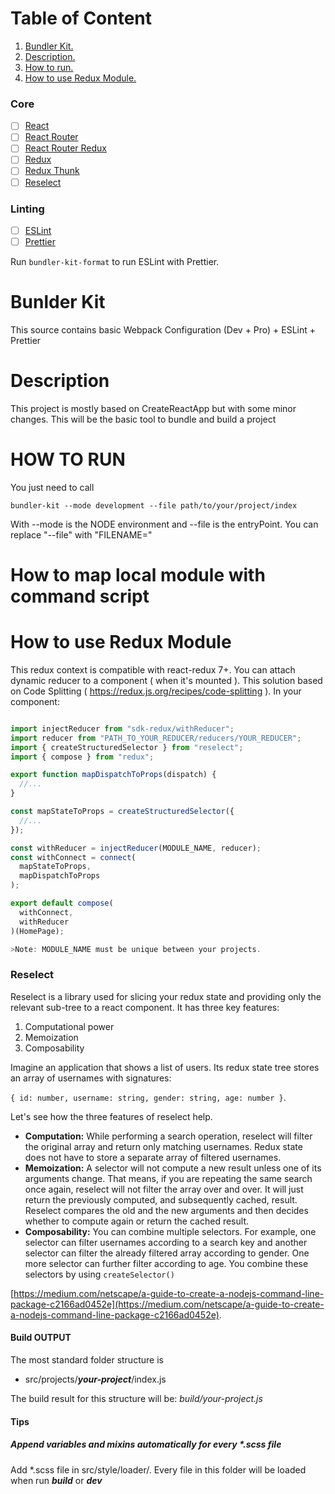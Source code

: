 # Table of Content

1. [ Bundler Kit. ](#bundler_kit)
2. [ Description. ](#desc)
3. [ How to run. ](#how_to_run)
4. [ How to use Redux Module. ](#redux_module)

### Core

-   [ ] [React](https://facebook.github.io/react/)
-   [ ] [React Router](https://github.com/ReactTraining/react-router)
-   [ ] [React Router Redux](https://github.com/supasate/connected-react-router)
-   [ ] [Redux](http://redux.js.org/)
-   [ ] [Redux Thunk](https://github.com/reduxjs/redux-thunk)
-   [ ] [Reselect](https://github.com/reactjs/reselect)

### Linting

-   [ ] [ESLint](http://eslint.org/)
-   [ ] [Prettier](https://prettier.io/)

Run `bundler-kit-format` to run ESLint with Prettier.

<a name="bundler_kit"></a>

# Bunlder Kit

This source contains basic Webpack Configuration (Dev + Pro) + ESLint + Prettier

<a name="desc"></a>

# Description

This project is mostly based on CreateReactApp but with some minor changes. This will be the basic tool to bundle and build a project

<a name="how_to_run"></a>

# HOW TO RUN

You just need to call

```
bundler-kit --mode development --file path/to/your/project/index
```

With --mode is the NODE environment and --file is the entryPoint. You can replace "--file" with "FILENAME="

# How to map local module with command script

<a name="redux_module"></a>

# How to use Redux Module

This redux context is compatible with react-redux 7+.
You can attach dynamic reducer to a component ( when it's mounted ).
This solution based on Code Splitting ( https://redux.js.org/recipes/code-splitting ).
In your component:

```javascript

import injectReducer from "sdk-redux/withReducer";
import reducer from "PATH_TO_YOUR_REDUCER/reducers/YOUR_REDUCER";
import { createStructuredSelector } from "reselect";
import { compose } from "redux";

export function mapDispatchToProps(dispatch) {
  //...
}

const mapStateToProps = createStructuredSelector({
  //...
});

const withReducer = injectReducer(MODULE_NAME, reducer);
const withConnect = connect(
  mapStateToProps,
  mapDispatchToProps
);

export default compose(
  withConnect,
  withReducer
)(HomePage);

>Note: MODULE_NAME must be unique between your projects.

```

### Reselect

Reselect is a library used for slicing your redux state and providing only the relevant sub-tree to a react component. It has three key features:

1.  Computational power
2.  Memoization
3.  Composability

Imagine an application that shows a list of users. Its redux state tree stores an array of usernames with signatures:

`{ id: number, username: string, gender: string, age: number }`.

Let's see how the three features of reselect help.

-   **Computation:** While performing a search operation, reselect will filter the original array and return only matching usernames. Redux state does not have to store a separate array of filtered usernames.
-   **Memoization:** A selector will not compute a new result unless one of its arguments change. That means, if you are repeating the same search once again, reselect will not filter the array over and over. It will just return the previously computed, and subsequently cached, result. Reselect compares the old and the new arguments and then decides whether to compute again or return the cached result.
-   **Composability:** You can combine multiple selectors. For example, one selector can filter usernames according to a search key and another selector can filter the already filtered array according to gender. One more selector can further filter according to age. You combine these selectors by using `createSelector()`

[https://medium.com/netscape/a-guide-to-create-a-nodejs-command-line-package-c2166ad0452e](https://medium.com/netscape/a-guide-to-create-a-nodejs-command-line-package-c2166ad0452e).

#### Build OUTPUT

The most standard folder structure is

-   src/projects/**_your-project_**/index.js

The build result for this structure will be: _build/your-project.js_

#### Tips

##### Append variables and mixins automatically for every \*.scss file

Add \*.scss file in src/style/loader/. Every file in this folder will be loaded when run **_build_** or **_dev_**
